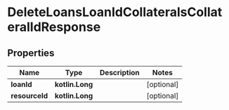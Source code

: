 
# DeleteLoansLoanIdCollateralsCollateralIdResponse

## Properties
| Name | Type | Description | Notes |
| ------------ | ------------- | ------------- | ------------- |
| **loanId** | **kotlin.Long** |  |  [optional] |
| **resourceId** | **kotlin.Long** |  |  [optional] |



